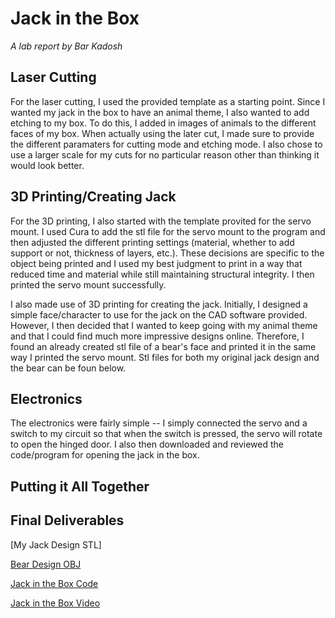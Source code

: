 # Jack in the Box

*A lab report by Bar Kadosh* 

## Laser Cutting

For the laser cutting, I used the provided template as a starting point. Since I wanted my jack in the box to have an animal theme, I also wanted to add etching to my box. To do this, I added in images of animals to the different faces of my box. When actually using the later cut, I made sure to provide the different paramaters for cutting mode and etching mode. I also chose to use a larger scale for my cuts for no particular reason other than thinking it would look better.

## 3D Printing/Creating Jack

For the 3D printing, I also started with the template provited for the servo mount. I used Cura to add the stl file for the servo mount to the program and then adjusted the different printing settings (material, whether to add support or not, thickness of layers, etc.). These decisions are specific to the object being printed and I used my best judgment to print in a way that reduced time and material while still maintaining structural integrity. I then printed the servo mount successfully. 

I also made use of 3D printing for creating the jack. Initially, I designed a simple face/character to use for the jack on the CAD software provided. However, I then decided that I wanted to keep going with my animal theme and that I could find much more impressive designs online. Therefore, I found an already created stl file of a bear's face and printed it in the same way I printed the servo mount. Stl files for both my original jack design and the bear can be foun below.  

## Electronics

The electronics were fairly simple -- I simply connected the servo and a switch to my circuit so that when the switch is pressed, the servo will rotate to open the hinged door. I also then downloaded and reviewed the code/program for opening the jack in the box.

## Putting it All Together

## Final Deliverables

[My Jack Design STL]

[Bear Design OBJ](https://github.com/barkadosh1/IDD-Fa19_Lab5/blob/master/bear.OBJ)

[Jack in the Box Code](https://github.com/barkadosh1/IDD-Fa19_Lab5/blob/master/motor.ino)

[Jack in the Box Video](https://youtu.be/3AtJwbNAvXA)
